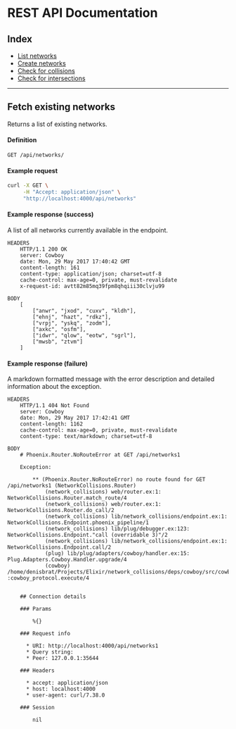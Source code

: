 # REST API Documentation

## Index
- [List networks](rest-api-list-networks.md)
- [Create networks](rest-api-create-networks.md)
- [Check for collisions](rest-api-check-collisions.md)
- [Check for intersections](rest-api-check-intersections.md)

---

## Fetch existing networks

Returns a list of existing networks.

#### Definition

```http
GET /api/networks/
```

#### Example request

```bash
curl -X GET \
     -H "Accept: application/json" \
     "http://localhost:4000/api/networks"
```

#### Example response (success)

A list of all networks currently available in the endpoint.

```raw
HEADERS
    HTTP/1.1 200 OK
    server: Cowboy
    date: Mon, 29 May 2017 17:40:42 GMT
    content-length: 161
    content-type: application/json; charset=utf-8
    cache-control: max-age=0, private, must-revalidate
    x-request-id: avtt82m85mq39fpm8qhqiii30clvju99
    
BODY
    [
        ["anwr", "jxod", "cuxv", "kldh"],
        ["ehnj", "hazt", "rdkz"],
        ["vrpj", "yskq", "zodm"],
        ["axkc", "osfm"],
        ["idwr", "qlow", "eotw", "sgrl"],
        ["mwsb", "ztvm"]
    ]
```

#### Example response (failure)

A markdown formatted message with the error description and detailed information about the exception.

```raw
HEADERS
    HTTP/1.1 404 Not Found
    server: Cowboy
    date: Mon, 29 May 2017 17:42:41 GMT
    content-length: 1162
    cache-control: max-age=0, private, must-revalidate
    content-type: text/markdown; charset=utf-8

BODY
    # Phoenix.Router.NoRouteError at GET /api/networks1
    
    Exception:
    
        ** (Phoenix.Router.NoRouteError) no route found for GET /api/networks1 (NetworkCollisions.Router)
            (network_collisions) web/router.ex:1: NetworkCollisions.Router.match_route/4
            (network_collisions) web/router.ex:1: NetworkCollisions.Router.do_call/2
            (network_collisions) lib/network_collisions/endpoint.ex:1: NetworkCollisions.Endpoint.phoenix_pipeline/1
            (network_collisions) lib/plug/debugger.ex:123: NetworkCollisions.Endpoint."call (overridable 3)"/2
            (network_collisions) lib/network_collisions/endpoint.ex:1: NetworkCollisions.Endpoint.call/2
            (plug) lib/plug/adapters/cowboy/handler.ex:15: Plug.Adapters.Cowboy.Handler.upgrade/4
            (cowboy) /home/denisbrat/Projects/Elixir/network_collisions/deps/cowboy/src/cowboy_protocol.erl:442: :cowboy_protocol.execute/4
        
    
    ## Connection details
    
    ### Params
    
        %{}
    
    ### Request info
    
      * URI: http://localhost:4000/api/networks1
      * Query string: 
      * Peer: 127.0.0.1:35644
    
    ### Headers
      
      * accept: application/json
      * host: localhost:4000
      * user-agent: curl/7.38.0
    
    ### Session
    
        nil
```